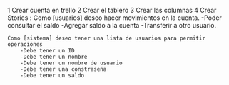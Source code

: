 1 Crear cuenta en trello
2 Crear el tablero
3 Crear las columnas
4 Crear Stories :
Como [usuarios] deseo hacer movimientos en la cuenta.
-Poder consultar el saldo
-Agregar saldo a la cuenta
-Transferir a otro usuario.

    Como [sistema] deseo tener una lista de usuarios para permitir operaciones
        -Debe tener un ID
        -Debe tener un nombre
        -Debe tener un nombre de usuario
        -Debe tener una constraseña
        -Debe tener un saldo
